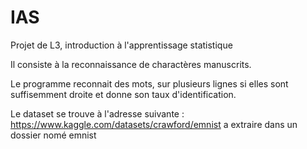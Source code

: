 # IAS
Projet de L3, introduction à l'apprentissage statistique

Il consiste à la reconnaissance de charactères manuscrits.

Le programme reconnait des mots, sur plusieurs lignes si elles sont suffisemment droite et donne son taux d'identification.

Le dataset se trouve à l'adresse suivante :
https://www.kaggle.com/datasets/crawford/emnist
a extraire dans un dossier nomé emnist
